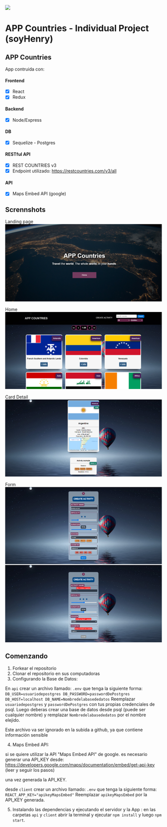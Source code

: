 <p align='left'>
    <img src='https://static.wixstatic.com/media/85087f_0d84cbeaeb824fca8f7ff18d7c9eaafd~mv2.png/v1/fill/w_160,h_30,al_c,q_85,usm_0.66_1.00_0.01/Logo_completo_Color_1PNG.webp' </img>
</p>

# APP Countries - Individual Project (soyHenry)

## APP Countries

App contruida con:
#### Frontend
- [x] React
- [x] Redux

#### Backend
- [x] Node/Express

#### DB
- [x] Sequelize - Postgres

#### RESTful API
- [x] REST COUNTRIES v3
- [x] Endpoint utilizado: https://restcountries.com/v3/all

#### API 
- [x] Maps Embed API (google)



## Scrennshots

Landing page
![Landing page](./img/Landingpage.jpg)

Home
![Home](./img/Home.jpg)

Card Detail
![Card Detail](./img/CardDetail.jpg)

Form
![FormComplete](./img/FormComplete.jpg)
![FormInvalid](./img/FormInvalid.jpg)

## Comenzando

 1. Forkear el repositorio 
 2. Clonar el repositorio en sus computadoras
 3. Configurando la Base de Datos:

  En `api` crear un archivo llamado: `.env` que tenga la siguiente forma:
    ```
    DB_USER=usuariodepostgres
    DB_PASSWORD=passwordDePostgres
    DB_HOST=localhost
    DB_NAME=Nombredelabasededatos
    ```
    Reemplazar `usuariodepostgres` y `passwordDePostgres` con tus propias credenciales de psql.
    Luego deberas crear una base de datos desde psql (puede ser cualquier nombre) y remplazar `Nombredelabasededatos` por el nombre elejido.

  Este archivo va ser ignorado en la subida a github, ya que contiene información sensible

 4. Maps Embed API:

  si se quiere utilizar la API "Maps Embed API" de google. es necesario generar una API_KEY desde: https://developers.google.com/maps/documentation/embed/get-api-key (leer y seguir los pasos)

  una vez generada la API_KEY.

  desde `client` crear un archivo llamado: `.env` que tenga la siguiente forma:
    ```
    REACT_APP_KEY="apikeyMapsEmbed"
    ```
    Reemplazar `apikeyMapsEmbed` por la API_KEY generada. 

 5. Instalando las dependencias y ejecutando el servidor y la App :
    en las carpetas `api` y `client`  abrir la terminal y ejecutar `npm install` y luego `npm start`.

